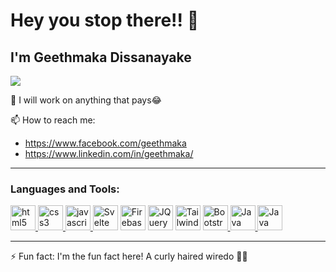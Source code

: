 # Hey you stop there!! 👋

## I'm Geethmaka Dissanayake

![](https://komarev.com/ghpvc/?username=geethmakae&color=green)

🔭 I will work on anything that pays😂

📫 How to reach me:

- https://www.facebook.com/geethmaka
- https://www.linkedin.com/in/geethmaka/

<hr />
<h3 align="left">Languages and Tools:</h3>
<p align="left">
  <a href="https://www.w3.org/html/" target="_blank">
    <img
      src="https://www.vectorlogo.zone/logos/w3_html5/w3_html5-icon.svg"
      alt="html5"
      width="40"
      height="40"
    />
  </a>
  <a href="https://www.w3schools.com/css/" target="_blank">
    <img
      src="https://img.icons8.com/color/48/000000/css3.png"
      alt="css3"
      width="40"
      height="40"
    />
  </a>
  <a
    href="https://developer.mozilla.org/en-US/docs/Web/JavaScript"
    target="_blank"
  >
    <img
      src="https://img.icons8.com/color/48/000000/javascript.png"
      alt="javascript"
      width="40"
      height="40"
    />
  </a>
  <a href="https://svelte.dev/" target="_blank">
    <img
      src="https://upload.wikimedia.org/wikipedia/commons/1/1b/Svelte_Logo.svg"
      alt="Svelte"
      width="40"
      height="40"
  /></a>
  <a href="https://firebase.google.com/" target="_blank">
    <img
      src="https://www.vectorlogo.zone/logos/firebase/firebase-icon.svg"
      alt="Firebase"
      width="40"
      height="40"
  /></a>
  <a href="https://jquery.com/" target="_blank">
    <img
      src="https://www.vectorlogo.zone/logos/jquery/jquery-vertical.svg"
      alt="JQuery"
      width="40"
      height="40"
  /></a>
  <a href="https://tailwindcss.com/" target="_blank">
    <img
      src="https://www.vectorlogo.zone/logos/tailwindcss/tailwindcss-icon.svg"
      alt="Tailwind"
      width="40"
      height="40"
  /></a>
  <a href="https://getbootstrap.com/" target="_blank">
    <img
      src="https://www.vectorlogo.zone/logos/getbootstrap/getbootstrap-icon.svg"
      alt="Bootstrap"
      width="40"
      height="40"
    />
  </a>
  <a href="https://www.java.com/en/" target="_blank">
    <img
      src="https://www.vectorlogo.zone/logos/java/java-icon.svg"
      alt="Java"
      width="40"
      height="40"
    />
  </a>
    <a href="https://www.java.com/en/" target="_blank">
    <img
      src="https://www.freeiconspng.com/uploads/c-logo-icon-18.png"
      alt="Java"
      width="40"
      height="40"
    />
  </a>
</p>
<hr />

⚡ Fun fact: I'm the fun fact here! A curly haired wiredo 👨‍🦱

<!--
**GeethOnion/GeethOnion** is a ✨ _special_ ✨ repository because its `README.md` (this file) appears on your GitHub profile.

Here are some ideas to get you started:

- 🔭 I’m currently working on ...
- 🌱 I’m currently learning ...
- 👯 I’m looking to collaborate on ...
- 🤔 I’m looking for help with ...
- 💬 Ask me about ...
- 📫 How to reach me: ...
- 😄 Pronouns: ...
- ⚡ Fun fact: ...
-->
